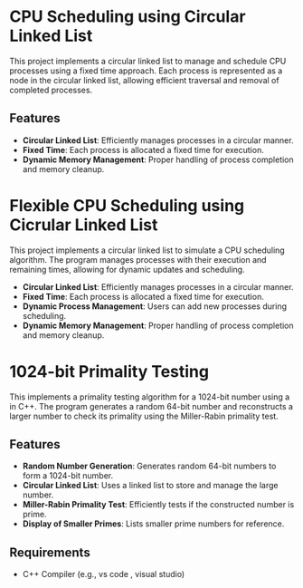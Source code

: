 # CPU Scheduling using Circular Linked List

This project implements a circular linked list to manage and schedule CPU processes using a fixed time approach. Each process is represented as a node in the circular linked list, allowing efficient traversal and removal of completed processes.

## Features

- **Circular Linked List**: Efficiently manages processes in a circular manner.
- **Fixed Time**: Each process is allocated a fixed time for execution.
- **Dynamic Memory Management**: Proper handling of process completion and memory cleanup.

# Flexible CPU Scheduling using Cicrular Linked List

This project implements a circular linked list to simulate a CPU scheduling algorithm. The program manages processes with their execution and remaining times, allowing for dynamic updates and scheduling.

- **Circular Linked List**: Efficiently manages processes in a circular manner.
- **Fixed Time**: Each process is allocated a fixed time for execution.
- **Dynamic Process Management**: Users can add new processes during scheduling.
- **Dynamic Memory Management**: Proper handling of process completion and memory cleanup.

# 1024-bit Primality Testing 

This implements a primality testing algorithm for a 1024-bit number using a in C++. The program generates a random 64-bit number and reconstructs a larger number to check its primality using the Miller-Rabin primality test.

## Features

- **Random Number Generation**: Generates random 64-bit numbers to form a 1024-bit number.
- **Circular Linked List**: Uses a linked list to store and manage the large number.
- **Miller-Rabin Primality Test**: Efficiently tests if the constructed number is prime.
- **Display of Smaller Primes**: Lists smaller prime numbers for reference.

## Requirements

- C++ Compiler (e.g., vs code , visual studio)


